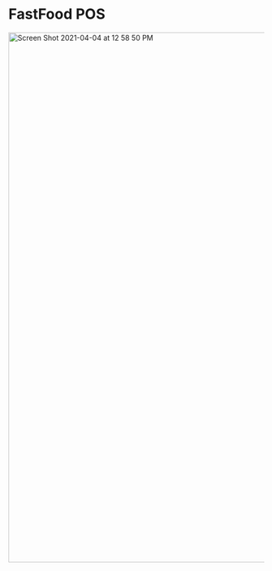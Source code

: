 
# FastFood POS

<img width="1041" alt="Screen Shot 2021-04-04 at 12 58 50 PM" src="https://user-images.githubusercontent.com/59364300/113498721-9c758c80-954a-11eb-9911-769a118a9a8a.png">


